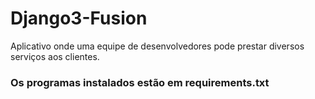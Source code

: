 # Django3-Fusion
Aplicativo onde uma equipe de desenvolvedores pode prestar diversos serviços aos clientes.
### Os programas instalados estão em requirements.txt
